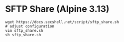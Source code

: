# SFTP Share (Alpine 3.13)

```shell
wget https://docs.secshell.net/script/sftp_share.sh
# adjust configuration
vim sftp_share.sh
sh sftp_share.sh
```
